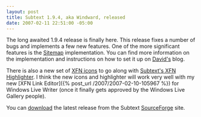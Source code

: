 ```yaml
---
layout: post
title: Subtext 1.9.4, aka Windward, released
date: 2007-02-11 22:51:00 -05:00
---
```


The long awaited 1.9.4 release is finally here. This release fixes a number of bugs and implements a few new features. One of the more significant features is the [Sitemap](http://sitemaps.org) implementation. You can find more information on the implementation and instructions on how to set it up on [David's](http://vidmar.net/weblog/archive/2007/01/31/Subtext-1.9.4--now-with-sitemap.aspx "http://vidmar.net/weblog/archive/2007/01/31/Subtext-1.9.4--now-with-sitemap.aspx") blog.

There is also a new set of [XFN icons](http://stevenharman.net/blog/archive/2007/01/20/XFN_Microformat__with_Icon_Goodness.aspx) to go along with [Subtext's XFN Highlighter](http://haacked.com/archive/2006/04/05/MakingMicroformatsMoreVisibleAnnouncingTheXFNHighlighterScript.aspx). I think the new icons and highlighter will work very well with my new [XFN Link Editor]({% post_url /2007/2007-02-10-105967 %}) for Windows Live Writer (once it finally gets approved by the Windows Live Gallery people).

You can [download](https://sourceforge.net/project/showfiles.php?group_id=137896) the latest release from the Subtext [SourceForge](https://sourceforge.net/projects/subtext/) site.
